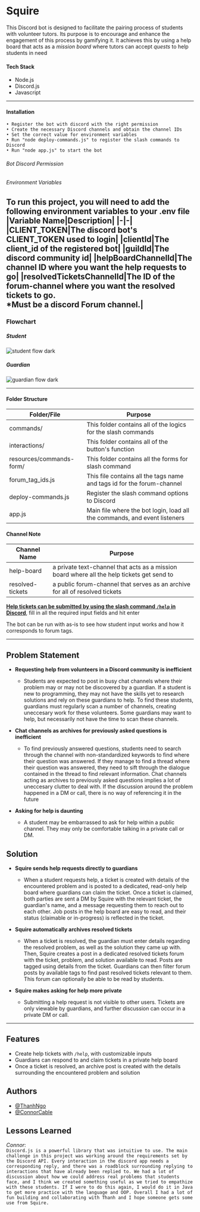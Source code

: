 
# Squire

This Discord bot is designed to facilitate the pairing process of students with volunteer tutors. Its purpose is to encourage and enhance the engagement of this process by gamifying it. It achieves this by using a help board that acts as a <i>mission board</i> where tutors can accept <i>quests</i> to help students in need

#### Tech Stack
- Node.js
- Discord.js
- Javascript
---
#### Installation
    • Register the bot with discord with the right permission
    • Create the necessary Discord channels and obtain the channel IDs
    • Set the correct value for environment variables
    • Run "node deploy-commands.js" to register the slash commands to Discord
    • Run "node app.js" to start the bot
###### Bot Discord Permission
###### Environment Variables
To run this project, you will need to add the following environment variables to your .env file
|Variable Name|Description|
|-|-|
|CLIENT_TOKEN|The discord bot's CLIENT_TOKEN used to login|
|clientId|The client_id of the registered bot|
|guildId|The discord community id|
|helpBoardChannelId|The channel ID where you want the help requests to go|
|resolvedTicketsChannelId|The ID of the forum-channel where you want the resolved tickets to go. <br/><b>*Must be a discord Forum channel</b>.|
---
### Flowchart
##### Student
![student flow dark](https://user-images.githubusercontent.com/12405800/229955215-e8d261d6-e61a-4a69-8c96-4f4fc40554d8.png)
##### Guardian
![guardian flow dark](https://user-images.githubusercontent.com/12405800/229996726-ee61b5fb-e680-45a4-a328-70f512a22a6d.png)


---
#### Folder Structure


|Folder/File|Purpose|
|---|---|
|commands/|This folder contains all of the logics for the slash commands|
|interactions/|This folder contains all of the button's function|
|resources/commands-form/|This folder contains all the forms for slash command|
|forum_tag_ids.js|This file contains all the tags name and tags id for the forum-channel|
|deploy-commands.js|Register the slash command options to Discord|
|app.js|Main file where the bot login, load all the commands, and event listeners|

#### Channel Note
|Channel Name|Purpose|
|-|-|
|help-board|a private text-channel that acts as a mission board where all the help tickets get send to|
|resolved-tickets|a public forum-channel that serves as an archive for all of resolved tickets|

<u><b>Help tickets can be submitted by using the slash command `/help` in Discord</b></u>, fill in all the required input fields and hit enter

The bot can be run with as-is to see how student input works and how it corresponds to forum tags.

---

## Problem Statement


- <b>Requesting help from volunteers in a Discord community is inefficient</b>
    - Students are expected to post in busy chat channels where their problem may or may not be discovered by a guardian. If a student is new to programming, they may not have the skills yet to research solutions and rely on these guardians to help. To find these students, guardians must regularly scan a number of channels, creating uneccesary work for these volunteers. Some guardians may want to help, but necessarily not have the time to scan these channels.

- <b>Chat channels as archives for previously asked questions is inefficient</b>
    - To find previously answered questions, students need to search through the channel with non-standardized keywords to find where their question was answered. If they manage to find a thread where their question was answered, they need to sift through the dialogue contained in the thread to find relevant information. Chat channels acting as archives to previously asked questions implies a lot of uneccesary clutter to deal with. If the discussion around the problem happened in a DM or call, there is no way of referencing it in the future

- <b>Asking for help is daunting</b>
    - A student may be embarrassed to ask for help within a public channel. They may only be comfortable talking in a private call or DM. 

    

## Solution

- <b>Squire sends help requests directly to guardians</b>
    - When a student requests help, a ticket is created with details of the encountered problem and is posted to a dedicated, read-only help board where guardians can claim the ticket. Once a ticket is claimed, both parties are sent a DM by Squire with the relevant ticket, the guardian's name,  and a message requesting them to reach out to each other. Job posts in the help board are easy to read, and their status (claimable or in-progress) is reflected in the ticket.

- <b>Squire automatically archives resolved tickets</b>
    - When a ticket is resolved, the guardian must enter details regarding the resolved problem, as well as the solution they came up with. Then, Squire creates a post in a dedicated resolved tickets forum with the ticket, problem, and solution available to read. Posts are tagged using details from the ticket. Guardians can then filter forum posts by available tags to find past resolved tickets relevant to them. This forum can optionally be able to be read by students.

- <b>Squire makes asking for help more private</b>
    - Submitting a help request is not visible to other users. Tickets are only viewable by guardians, and further discussion can occur in a private DM or call. 

---
## Features

- Create help tickets with `/help`, with customizable inputs
- Guardians can respond to and claim tickets in a private help board
- Once a ticket is resolved, an archive post is created with the details surrounding the encountered problem and solution

## Authors

- [@ThanhNgo](https://www.github.com/thanhn062)
- [@ConnorCable](https://www.github.com/ConnorCable)


## Lessons Learned

*Connor*:    
    `Discord.js is a powerful library that was intuitive to use. The main challenge in this project was working around the requirements set by the Discord API. Every interaction in the discord app needs a corresponding reply, and there was a roadblock surrounding replying to interactions that have already been replied to. We had a lot of discussion about how we could address real problems that students face, and I think we created something useful as we tried to empathize with these students. If I were to do this again, I would do it in Java to get more practice with the language and OOP. Overall I had a lot of fun building and collaborating with Thanh and I hope someone gets some use from Squire.`


